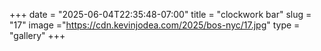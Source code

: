 +++
date = "2025-06-04T22:35:48-07:00"
title = "clockwork bar"
slug = "17"
image ="https://cdn.kevinjodea.com/2025/bos-nyc/17.jpg"
type = "gallery"
+++
